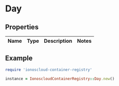 # Day

## Properties

| Name | Type | Description | Notes |
| ---- | ---- | ----------- | ----- |

## Example

```ruby
require 'ionoscloud-container-registry'

instance = IonoscloudContainerRegistry::Day.new()
```

